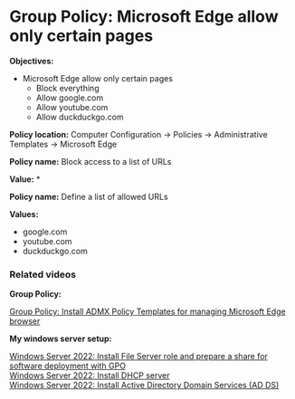 # Group Policy: Microsoft Edge allow only certain pages

<b>Objectives:</b>

* Microsoft Edge allow only certain pages
    * Block everything
    * Allow google.com
    * Allow youtube.com
    * Allow duckduckgo.com

<b>Policy location:</b> Computer Configuration -> Policies -> Administrative Templates -> Microsoft Edge

<b>Policy name:</b> Block access to a list of URLs

<b>Value:</b> *

<b>Policy name:</b> Define a list of allowed URLs

<b>Values:</b> 

* google.com
* youtube.com
* duckduckgo.com

### Related videos

<b>Group Policy:</b> <br />

[Group Policy: Install ADMX Policy Templates for managing Microsoft Edge browser](https://youtu.be/0l6GYaL_ToU)

<b>My windows server setup:</b> <br />

[Windows Server 2022: Install File Server role and prepare a share for software deployment with GPO](https://youtu.be/jEWSdC2qwyA) <br />
[Windows Server 2022: Install DHCP server](https://youtu.be/8n0MD9stQis) <br />
[Windows Server 2022: Install Active Directory Domain Services (AD DS)](https://youtu.be/1cYewbW3Tl0) <br />